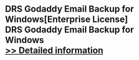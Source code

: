 # DRS Godaddy Email Backup for Windows[Enterprise License]<br />DRS Godaddy Email Backup for Windows<br />[>> Detailed information](https://secure.shareit.com/shareit/product.html?productid=301004406&affiliateid=200057808)